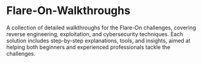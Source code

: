 # Flare-On-Walkthroughs
A collection of detailed walkthroughs for the Flare-On challenges, covering reverse engineering, exploitation, and cybersecurity techniques. Each solution includes step-by-step explanations, tools, and insights, aimed at helping both beginners and experienced professionals tackle the challenges.
